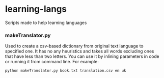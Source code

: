 # learning-langs
Scripts made to help learning languages

### makeTranslator.py

Used to create a csv-based dictionary from original text language to specified one. 
It has no any heuristics and takes all words excluding ones that have less than two letters. 
You can use it by inlining parameters in code or running it from command line. For example:
```
python makeTranslator.py book.txt translation.csv en uk
```
